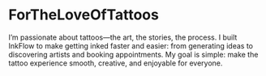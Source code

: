 # ForTheLoveOfTattoos

I’m passionate about tattoos—the art, the stories, the process. I built InkFlow to make getting inked faster and easier: from generating ideas to discovering artists and booking appointments. My goal is simple: make the tattoo experience smooth, creative, and enjoyable for everyone.